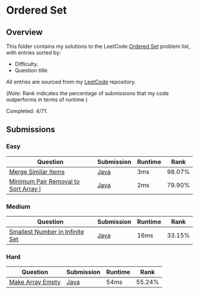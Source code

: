 # Ordered Set

## Overview
This folder contains my solutions to the LeetCode [Ordered Set](https://leetcode.com/problem-list/ordered-set/) problem list,
with entries sorted by:
- Difficulty.
- Question title.

All entries are sourced from my [LeetCode](https://github.com/shumarb/leetcode) repository.

(*Note*: Rank indicates the percentage of submissions that my code outperforms in terms of runtime.)

Completed: 4/71.

## Submissions
### Easy
| Question                                                                                                                | Submission                                                                                              | Runtime | Rank   |
|-------------------------------------------------------------------------------------------------------------------------|---------------------------------------------------------------------------------------------------------|---------|--------|
| [Merge Similar Items](https://leetcode.com/problems/merge-similar-items/description/)                                   | [Java](https://github.com/shumarb/leetcode/blob/main/submissions/MergeSimilarItems.java)                | 3ms     | 98.07% |
| [Minimum Pair Removal to Sort Array I](https://leetcode.com/problems/minimum-pair-removal-to-sort-array-i/description/) | [Java](https://github.com/shumarb/leetcode/blob/main/submissions/MinimumPairRemovalToSortArrayOne.java) | 2ms     | 79.90% |

### Medium
| Question                                                                                                                     | Submission                                                                                                                  | Runtime | Rank   |
|------------------------------------------------------------------------------------------------------------------------------|-----------------------------------------------------------------------------------------------------------------------------|---------|--------|
| [Smallest Number in Infinite Set](https://leetcode.com/problems/smallest-number-in-infinite-set/description/)                | [Java](https://github.com/shumarb/leetcode/blob/main/submissions/SmallestInfiniteSet.java)                                  | 16ms    | 33.15% |

### Hard
| Question                                                                                                                                       | Submission                                                                                                         | Runtime | Rank   |
|------------------------------------------------------------------------------------------------------------------------------------------------|--------------------------------------------------------------------------------------------------------------------|---------|--------|
| [Make Array Empty](https://leetcode.com/problems/make-array-empty/description/)                                                                | [Java](https://github.com/shumarb/leetcode/blob/main/submissions/MakeArrayEmpty.java)                              | 54ms    | 55.24% |
